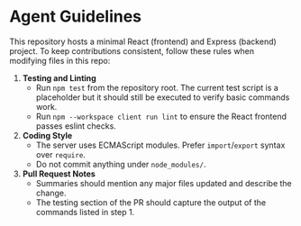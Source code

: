 # Agent Guidelines

This repository hosts a minimal React (frontend) and Express (backend) project.
To keep contributions consistent, follow these rules when modifying files in this
repo:

1. **Testing and Linting**
   - Run `npm test` from the repository root. The current test script is a
     placeholder but it should still be executed to verify basic commands work.
   - Run `npm --workspace client run lint` to ensure the React frontend passes
     eslint checks.
2. **Coding Style**
   - The server uses ECMAScript modules. Prefer `import`/`export` syntax over
     `require`.
   - Do not commit anything under `node_modules/`.
3. **Pull Request Notes**
   - Summaries should mention any major files updated and describe the change.
   - The testing section of the PR should capture the output of the commands
     listed in step 1.

